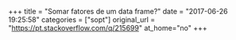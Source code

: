 +++
title = "Somar fatores de um data frame?"
date = "2017-06-26 19:25:58"
categories = ["sopt"]
original_url = "https://pt.stackoverflow.com/q/215699"
at_home="no"
+++

